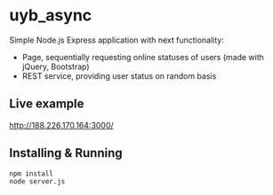 uyb_async
=========

Simple Node.js Express application with next functionality:

* Page, sequentially requesting online statuses of users (made with jQuery, Bootstrap)
* REST service, providing user status on random basis


Live example
---------
http://188.226.170.164:3000/


Installing & Running
---------
````
npm install
node server.js
````
